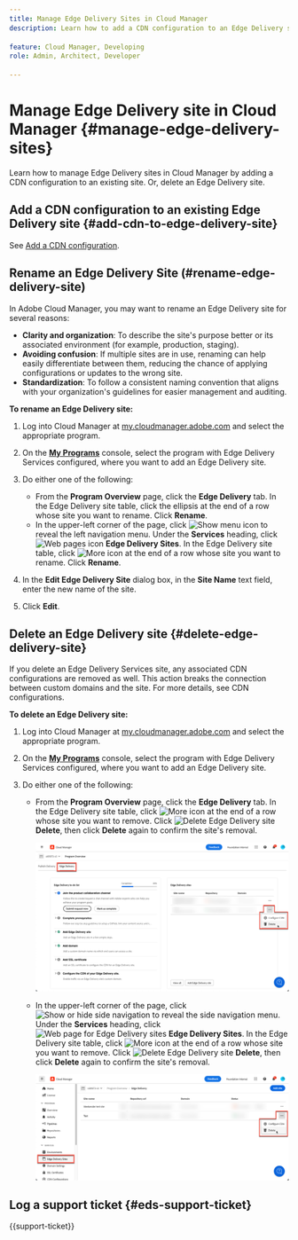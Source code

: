 ```yaml
---
title: Manage Edge Delivery Sites in Cloud Manager
description: Learn how to add a CDN configuration to an Edge Delivery site or delete an Edge Delivery site.

feature: Cloud Manager, Developing
role: Admin, Architect, Developer

---
```

# Manage Edge Delivery site in Cloud Manager {#manage-edge-delivery-sites}

Learn how to manage Edge Delivery sites in Cloud Manager by adding a CDN configuration to an existing site. Or, delete an Edge Delivery site.

## Add a CDN configuration to an existing Edge Delivery site {#add-cdn-to-edge-delivery-site}

See [Add a CDN configuration](/help/implementing/cloud-manager/cdn-configurations/add-cdn-config.md).

## Rename an Edge Delivery Site (#rename-edge-delivery-site)

In Adobe Cloud Manager, you may want to rename an Edge Delivery site for several reasons:

* **Clarity and organization**: To describe the site's purpose better or its associated environment (for example, production, staging).
* **Avoiding confusion**: If multiple sites are in use, renaming can help easily differentiate between them, reducing the chance of applying configurations or updates to the wrong site.
* **Standardization**: To follow a consistent naming convention that aligns with your organization's guidelines for easier management and auditing.

**To rename an Edge Delivery site:**

1. Log into Cloud Manager at [my.cloudmanager.adobe.com](https://my.cloudmanager.adobe.com/) and select the appropriate program.
1. On the **[My Programs](/help/implementing/cloud-manager/navigation.md#my-programs)** console, select the program with Edge Delivery Services configured, where you want to add an Edge Delivery site.
1. Do either one of the following:

    * From the **Program Overview** page, click the **Edge Delivery** tab. In the Edge Delivery site table, click the ellipsis at the end of a row whose site you want to rename. 
    Click **Rename**.
    * In the upper-left corner of the page, click ![Show menu icon](https://spectrum.adobe.com/static/icons/workflow_18/Smock_ShowMenu_18_N.svg) to reveal the left navigation menu. Under the **Services** heading, click ![Web pages icon](https://spectrum.adobe.com/static/icons/workflow_18/Smock_WebPages_18_N.svg) **Edge Delivery Sites**. 
    In the Edge Delivery site table, click ![More icon](https://spectrum.adobe.com/static/icons/workflow_18/Smock_More_18_N.svg) at the end of a row whose site you want to rename. Click **Rename**.

1. In the **Edit Edge Delivery Site** dialog box, in the **Site Name** text field, enter the new name of the site.

1. Click **Edit**.

## Delete an Edge Delivery site {#delete-edge-delivery-site}

If you delete an Edge Delivery Services site, any associated CDN configurations are removed as well. This action breaks the connection between custom domains and the site. For more details, see CDN configurations. <!-- https://wiki.corp.adobe.com/display/DMSArchitecture/%5BKT%5D+Cloud+Manager+2024.9.0+Release -->

**To delete an Edge Delivery site:**

1. Log into Cloud Manager at [my.cloudmanager.adobe.com](https://my.cloudmanager.adobe.com/) and select the appropriate program.
1. On the **[My Programs](/help/implementing/cloud-manager/navigation.md#my-programs)** console, select the program with Edge Delivery Services configured, where you want to add an Edge Delivery site.
1. Do either one of the following:

    * From the **Program Overview** page, click the **Edge Delivery** tab. In the Edge Delivery site table, click ![More icon](https://spectrum.adobe.com/static/icons/workflow_18/Smock_More_18_N.svg) at the end of a row whose site you want to remove. 
    Click ![Delete Edge Delivery site](https://spectrum.adobe.com/static/icons/workflow_18/Smock_Delete_18_N.svg) **Delete**, then click **Delete** again to confirm the site's removal.

        ![Add Edge Delivery Site from the Edge Delivery tab](/help/implementing/cloud-manager/assets/cm-eds-delete1.png)

    * In the upper-left corner of the page, click ![Show or hide side navigation](https://spectrum.adobe.com/static/icons/workflow_18/Smock_ShowMenu_18_N.svg ) to reveal the side navigation menu. Under the **Services** heading, click ![Web page for Edge Delivery sites](https://spectrum.adobe.com/static/icons/workflow_18/Smock_WebPages_18_N.svg) **Edge Delivery Sites**. 
    In the Edge Delivery site table, click ![More icon](https://spectrum.adobe.com/static/icons/workflow_18/Smock_More_18_N.svg) at the end of a row whose site you want to remove. Click ![Delete Edge Delivery site](https://spectrum.adobe.com/static/icons/workflow_18/Smock_Delete_18_N.svg) **Delete**, then click **Delete** again to confirm the site's removal.

        ![Add Edge Delivery Site from the Edge Delivery Sites button](/help/implementing/cloud-manager/assets/cm-eds-delete2.png)

## Log a support ticket {#eds-support-ticket}

{{support-ticket}}


